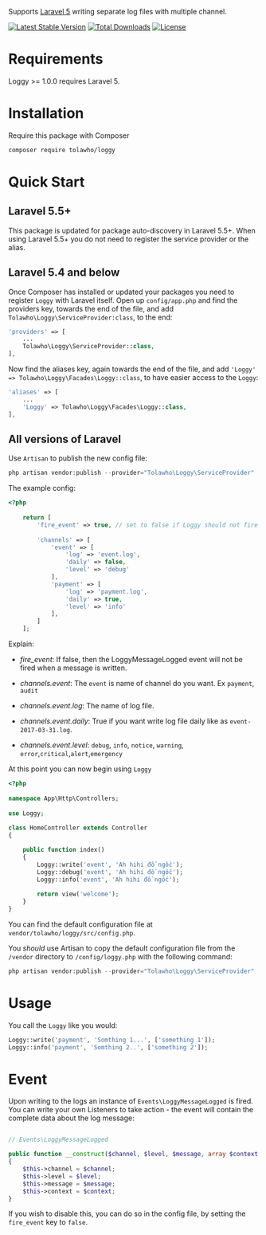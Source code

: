 Supports [Laravel 5](http://laravel.com/) writing separate log files with multiple channel.

[![Latest Stable Version](https://poser.pugx.org/tolawho/loggy/v/stable)](https://packagist.org/packages/tolawho/loggy)
[![Total Downloads](https://poser.pugx.org/tolawho/loggy/downloads)](https://packagist.org/packages/tolawho/loggy)
[![License](https://poser.pugx.org/tolawho/loggy/license)](https://packagist.org/packages/tolawho/loggy)

# Requirements

Loggy >= 1.0.0 requires Laravel 5.

# Installation

Require this package with Composer

```bash
composer require tolawho/loggy
```
# Quick Start

## Laravel 5.5+

This package is updated for package auto-discovery in Laravel 5.5+. When using Laravel 5.5+ you do not need to register the service provider or the alias.

## Laravel 5.4 and below

Once Composer has installed or updated your packages you need to register `Loggy` with Laravel itself. Open up `config/app.php` and find the providers key, towards the end of the file, and add `Tolawho\Loggy\ServiceProvider:class`, to the end:

```php
'providers' => [
    ...
    Tolawho\Loggy\ServiceProvider::class,
],
```

Now find the aliases key, again towards the end of the file, and add `'Loggy' => Tolawho\Loggy\Facades\Loggy::class`, to have easier access to the `Loggy`:

```php
'aliases' => [
    ... 
    'Loggy' => Tolawho\Loggy\Facades\Loggy::class,
],
```

## All versions of Laravel

Use `Artisan` to publish the new config file:

```php
php artisan vendor:publish --provider="Tolawho\Loggy\ServiceProvider"
```

The example config:

```php
<?php
    
    return [
        'fire_event' => true, // set to false if Loggy should not fire LoggyMessageLogged event upon writing to logs
        
        'channels' => [
            'event' => [
                'log' => 'event.log',
                'daily' => false,
                'level' => 'debug'
            ],
            'payment' => [
                'log' => 'payment.log',
                'daily' => true,
                'level' => 'info'
            ],
        ]
    ];

```

Explain:

* *fire_event*: If false, then the LoggyMessageLogged event will not be fired when a message is written.

* *channels.event*: The `event` is name of channel do you want. Ex `payment`, `audit`
* *channels.event.log*: The name of log file.
* *channels.event.daily*: True if you want write log file daily like as `event-2017-03-31.log`.
* *channels.event.level*: `debug`, `info`, `notice`, `warning`, `error`,`critical`,`alert`,`emergency`

At this point you can now begin using `Loggy`

```php
<?php
 
namespace App\Http\Controllers;
 
use Loggy; 
 
class HomeController extends Controller
{

    public function index()
    {
        Loggy::write('event', 'Ah hihi đồ ngốc');
        Loggy::debug('event', 'Ah hihi đồ ngốc');
        Loggy::info('event', 'Ah hihi đồ ngốc');
        
        return view('welcome');
    }
}
```

You can find the default configuration file at `vendor/tolawho/loggy/src/config.php`.  

You _should_ use Artisan to copy the default configuration file from the `/vendor` directory to `/config/loggy.php` with the following command:

```php
php artisan vendor:publish --provider="Tolawho\Loggy\ServiceProvider"
```

# Usage

You call the `Loggy` like you would:

```php
Loggy::write('payment', 'Somthing 1...', ['something 1']);
Loggy::info('payment', 'Somthing 2..', ['something 2']);
```

# Event

Upon writing to the logs an instance of `Events\LoggyMessageLogged` is fired. You can write your own Listeners to take action - the event will contain the complete data about the log message:

```php

// Events\LoggyMessageLogged

public function __construct($channel, $level, $message, array $context = [])
{
    $this->channel = $channel;
    $this->level = $level;
    $this->message = $message;
    $this->context = $context;
}
```

If you wish to disable this, you can do so in the config file, by setting the `fire_event` key to `false`.